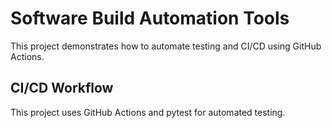 # Software Build Automation Tools

This project demonstrates how to automate testing and CI/CD using GitHub Actions.

## CI/CD Workflow  
This project uses GitHub Actions and pytest for automated testing.
